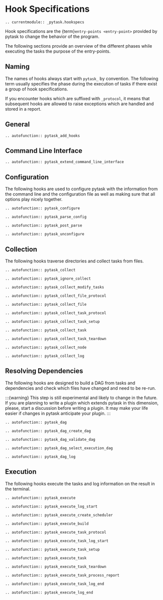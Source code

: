 # Hook Specifications

```{eval-rst}
.. currentmodule:: _pytask.hookspecs
```

Hook specifications are the {term}`entry-points <entry-point>` provided by pytask to
change the behavior of the program.

The following sections provide an overview of the different phases while executing the
tasks the purpose of the entry-points.

## Naming

The names of hooks always start with `pytask_` by convention. The following term usually
specifies the phase during the execution of tasks if there exist a group of hook
specifications.

If you encounter hooks which are suffixed with `_protocol`, it means that subsequent
hooks are allowed to raise exceptions which are handled and stored in a report.

## General

```{eval-rst}
.. autofunction:: pytask_add_hooks

```

## Command Line Interface

```{eval-rst}
.. autofunction:: pytask_extend_command_line_interface

```

## Configuration

The following hooks are used to configure pytask with the information from the command
line and the configuration file as well as making sure that all options play nicely
together.

```{eval-rst}
.. autofunction:: pytask_configure
```

```{eval-rst}
.. autofunction:: pytask_parse_config
```

```{eval-rst}
.. autofunction:: pytask_post_parse

```

```{eval-rst}
.. autofunction:: pytask_unconfigure

```

## Collection

The following hooks traverse directories and collect tasks from files.

```{eval-rst}
.. autofunction:: pytask_collect
```

```{eval-rst}
.. autofunction:: pytask_ignore_collect
```

```{eval-rst}
.. autofunction:: pytask_collect_modify_tasks
```

```{eval-rst}
.. autofunction:: pytask_collect_file_protocol
```

```{eval-rst}
.. autofunction:: pytask_collect_file
```

```{eval-rst}
.. autofunction:: pytask_collect_task_protocol
```

```{eval-rst}
.. autofunction:: pytask_collect_task_setup
```

```{eval-rst}
.. autofunction:: pytask_collect_task
```

```{eval-rst}
.. autofunction:: pytask_collect_task_teardown
```

```{eval-rst}
.. autofunction:: pytask_collect_node
```

```{eval-rst}
.. autofunction:: pytask_collect_log

```

## Resolving Dependencies

The following hooks are designed to build a DAG from tasks and dependencies and check
which files have changed and need to be re-run.

:::{warning}
This step is still experimental and likely to change in the future. If you are planning
to write a plugin which extends pytask in this dimension, please, start a discussion
before writing a plugin. It may make your life easier if changes in pytask anticipate
your plugin.
:::

```{eval-rst}
.. autofunction:: pytask_dag
```

```{eval-rst}
.. autofunction:: pytask_dag_create_dag
```

```{eval-rst}
.. autofunction:: pytask_dag_validate_dag
```

```{eval-rst}
.. autofunction:: pytask_dag_select_execution_dag
```

```{eval-rst}
.. autofunction:: pytask_dag_log

```

## Execution

The following hooks execute the tasks and log information on the result in the terminal.

```{eval-rst}
.. autofunction:: pytask_execute
```

```{eval-rst}
.. autofunction:: pytask_execute_log_start
```

```{eval-rst}
.. autofunction:: pytask_execute_create_scheduler
```

```{eval-rst}
.. autofunction:: pytask_execute_build
```

```{eval-rst}
.. autofunction:: pytask_execute_task_protocol
```

```{eval-rst}
.. autofunction:: pytask_execute_task_log_start
```

```{eval-rst}
.. autofunction:: pytask_execute_task_setup
```

```{eval-rst}
.. autofunction:: pytask_execute_task
```

```{eval-rst}
.. autofunction:: pytask_execute_task_teardown
```

```{eval-rst}
.. autofunction:: pytask_execute_task_process_report
```

```{eval-rst}
.. autofunction:: pytask_execute_task_log_end
```

```{eval-rst}
.. autofunction:: pytask_execute_log_end
```
